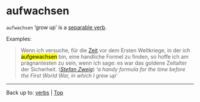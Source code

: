 # aufwachsen

`aufwachsen` ‘grow up’ is a [separable verb](../../separableVerbs.md).

Examples:

> Wenn ich versuche, für die [Zeit](../../../nouns/z/ze/Zeit.md) vor dem Ersten Weltkriege, in der ich <mark>aufgewachsen</mark> bin, eine handliche Formel zu finden, so hoffe ich am prägnantesten zu sein, wenn ich sage: es war das goldene Zeitalter der Sicherheit. (*[Stefan Zweig](../../../texts/StefanZweig/DieWeltDerSicherheit.md)*) *‘a handy formula for the time before the First World War, in which I grew up’*

----

Back up to: [verbs](../../index.md) | [Top](../../../index.md)
